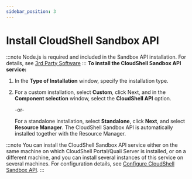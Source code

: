 ```yaml
---
sidebar_position: 3
---
```


# Install CloudShell Sandbox API
:::note
Node.js is required and included in the Sandbox API installation. For details, see [3rd Party Software](../../../cs-system-requirements/third-party-software.md)
:::
**To install the CloudShell Sandbox API service:**

1. In the **Type of Installation** window, specify the installation type.
2. For a custom installation, select **Custom**, click Next, and in the **Component selection** window, select the **CloudShell API** option.
    
    \-or-
    
    For a standalone installation, select **Standalone**, click **Next**, and select **Resource Manager**. The CloudShell Sandbox API is automatically installed together with the Resource Manager.
    
:::note
You can install the CloudShell Sandbox API service either on the same machine on which CloudShell Portal/Quali Server is installed, or on a different machine, and you can install several instances of this service on several machines. For configuration details, see [Configure CloudShell Sandbox API](../../configure-products/config-sandbox-api.md).
:::
